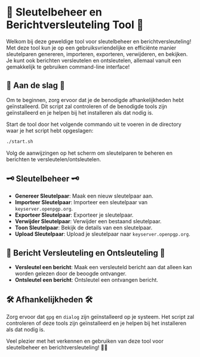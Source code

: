 # 🔐 Sleutelbeheer en Berichtversleuteling Tool 🔐

Welkom bij deze geweldige tool voor sleutelbeheer en berichtversleuteling! Met deze tool kun je op een gebruiksvriendelijke en efficiënte manier sleutelparen genereren, importeren, exporteren, verwijderen, en bekijken. Je kunt ook berichten versleutelen en ontsleutelen, allemaal vanuit een gemakkelijk te gebruiken command-line interface!

## 🚀 Aan de slag 🚀

Om te beginnen, zorg ervoor dat je de benodigde afhankelijkheden hebt geïnstalleerd. Dit script zal controleren of de benodigde tools zijn geïnstalleerd en je helpen bij het installeren als dat nodig is.

Start de tool door het volgende commando uit te voeren in de directory waar je het script hebt opgeslagen:

```bash
./start.sh
```

Volg de aanwijzingen op het scherm om sleutelparen te beheren en berichten te versleutelen/ontsleutelen.

## 🗝️ Sleutelbeheer 🗝️

- **Genereer Sleutelpaar**: Maak een nieuw sleutelpaar aan.
- **Importeer Sleutelpaar**: Importeer een sleutelpaar van `keyserver.openpgp.org`.
- **Exporteer Sleutelpaar**: Exporteer je sleutelpaar.
- **Verwijder Sleutelpaar**: Verwijder een bestaand sleutelpaar.
- **Toon Sleutelpaar**: Bekijk de details van een sleutelpaar.
- **Upload Sleutelpaar**: Upload je sleutelpaar naar `keyserver.openpgp.org`.

## 💌 Bericht Versleuteling en Ontsleuteling 💌

- **Versleutel een bericht**: Maak een versleuteld bericht aan dat alleen kan worden gelezen door de beoogde ontvanger.
- **Ontsleutel een bericht**: Ontsleutel een ontvangen bericht.

## 🛠️ Afhankelijkheden 🛠️

Zorg ervoor dat `gpg` en `dialog` zijn geïnstalleerd op je systeem. Het script zal controleren of deze tools zijn geïnstalleerd en je helpen bij het installeren als dat nodig is.

Veel plezier met het verkennen en gebruiken van deze tool voor sleutelbeheer en berichtversleuteling! 🔐🎉